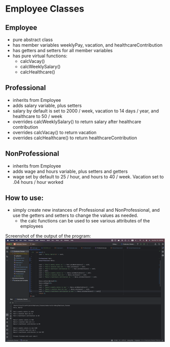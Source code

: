# Employee Classes

## Employee

* pure abstract class
* has member variables weeklyPay, vacation, and healthcareContribution
* has getters and setters for all member variables
* has pure virtual functions:
  * calcVacay()
  * calcWeeklySalary()
  * calcHealthcare()


## Professional

* inherits from Employee
* adds salary variable, plus setters
* salary by default is set to 2000 / week, vacation to 14 days / year, and healthcare to 50 / week
* overrides calcWeeklySalary() to return salary after healthcare contribution
* overrides calcVacay() to return vacation
* overrides calcHealthcare() to return healthcareContribution

## NonProfessional

* inherits from Employee
* adds wage and hours variable, plus setters and getters
* wage set by default to 25 / hour, and hours to 40 / week. Vacation set to .04 hours / hour worked


## How to use:

* simply create new instances of Professional and NonProfessional, and use the getters and setters to change the values as needed.
  * the calc functions can be used to see various attributes of the employees


Screenshot of the output of the program:
![plot](./OutputScreenshot.png)



